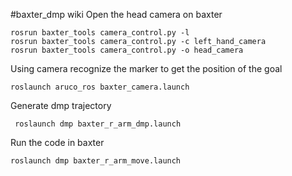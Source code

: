 #baxter_dmp wiki
Open the head camera on baxter

	rosrun baxter_tools camera_control.py -l
	rosrun baxter_tools camera_control.py -c left_hand_camera
	rosrun baxter_tools camera_control.py -o head_camera

Using camera recognize the marker to get the position of the goal

	roslaunch aruco_ros baxter_camera.launch 
	
Generate dmp trajectory

	 roslaunch dmp baxter_r_arm_dmp.launch

Run the code in baxter
	
	roslaunch dmp baxter_r_arm_move.launch
